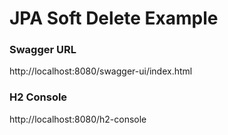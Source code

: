 # JPA Soft Delete Example

### Swagger URL
http://localhost:8080/swagger-ui/index.html

### H2 Console
http://localhost:8080/h2-console
